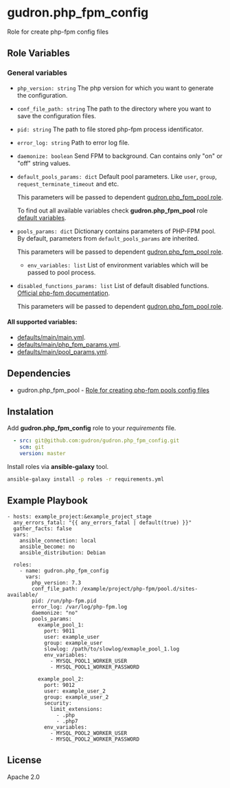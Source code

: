 gudron.php_fpm_config
=====================

Role for create php-fpm config files

Role Variables
--------------

### General variables

  * `php_version: string`
    The php version for which you want to generate the configuration.

  * `conf_file_path: string`
    The path to the directory where you want to save the configuration files.

  * `pid: string`
    The path to file stored php-fpm process identificator.

  * `error_log: string`
    Path to error log file.

  * `daemonize: boolean`
    Send FPM to background. Can contains only "on" or "off" string values.

  * `default_pools_params: dict`
    Default pool parameters. Like `user`, `group`, `request_terminate_timeout` and etc.

    This parameters will be passed to dependent [gudron.php_fpm_pool role](https://github.com/gudron/gudron.nginx_vhost).

    To find out all available variables check **gudron.php_fpm_pool** role [default variables](https://github.com/gudron/gudron.php_fpm_pool/blob/master/defaults/main/main.yml).

  * `pools_params: dict`
    Dictionary contains parameters of PHP-FPM pool. By default, parameters from `default_pools_params` are inherited. 

    This parameters will be passed to dependent [gudron.php_fpm_pool role](https://github.com/gudron/gudron.nginx_vhost).

    * `env_variables: list`
      List of environment variables which will be passed to pool process.

  * `disabled_functions_params: list`
    List of default disabled functions. [Official php-fpm documentation](https://www.php.net/manual/en/ini.core.php#ini.disable-functions).

    This parameters will be passed to dependent [gudron.php_fpm_pool role](https://github.com/gudron/gudron.nginx_vhost).

#### All supported variables: 

  * [defaults/main/main.yml](defaults/main/main.yml).
  * [defaults/main/php_fpm_params.yml](defaults/main/php_fpm_params.yml).
  * [defaults/main/pool_params.yml](defaults/main/pool_params.yml).

Dependencies
------------

  * gudron.php_fpm_pool - [Role for creating php-fpm pools config files](https://github.com/gudron/gudron.php_fpm_pool)

Instalation
-----------

Add **gudron.php_fpm_config** role to your *requirements* file.

```yaml
  - src: git@github.com:gudron/gudron.php_fpm_config.git
    scm: git
    version: master
```

Install roles via **ansible-galaxy** tool.

```bash
ansible-galaxy install -p roles -r requirements.yml
```

Example Playbook
----------------

    - hosts: example_project:&example_project_stage
      any_errors_fatal: "{{ any_errors_fatal | default(true) }}"
      gather_facts: false
      vars:
        ansible_connection: local
        ansible_become: no
        ansible_distribution: Debian
            
      roles:
        - name: gudron.php_fpm_config
          vars: 
            php_version: 7.3
            conf_file_path: /example/project/php-fpm/pool.d/sites-available/
            pid: /run/php-fpm.pid
            error_log: /var/log/php-fpm.log
            daemonize: "no"
            pools_params:
              example_pool_1:
                port: 9011
                user: example_user
                group: example_user
                slowlog: /path/to/slowlog/exmaple_pool_1.log
                env_variables:
                  - MYSQL_POOL1_WORKER_USER
                  - MYSQL_POOL1_WORKER_PASSWORD

              example_pool_2:
                port: 9012
                user: example_user_2
                group: example_user_2
                security:
                  limit_extensions:
                    - .php
                    - .php7
                env_variables:
                  - MYSQL_POOL2_WORKER_USER
                  - MYSQL_POOL2_WORKER_PASSWORD

License
-------

Apache 2.0
